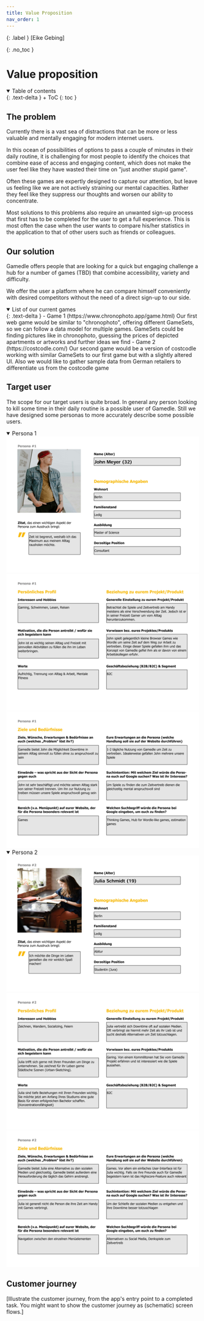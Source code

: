```yaml
---
title: Value Proposition
nav_order: 1
---
```



{: .label }
[Eike Gebing]

{: .no_toc }
# Value proposition

<details open markdown="block">
{: .text-delta }
<summary>Table of contents</summary>
+ ToC
{: toc }
</details>

## The problem

Currently there is a vast sea of distractions that can be more or less valuable and mentally engaging for modern internet users. 

In this ocean of possibilities of options to pass a couple of minutes in their daily routine, it is challenging for most people to identify the choices that combine ease of access and engaging content, which does not make the user feel like they have wasted their time on "just another stupid game".

Often these games are expertly designed to capture our attention, but leave us feeling like we are not actively straining our mental capacities. Rather they feel like they suppress our thoughts and worsen our ability to concentrate.

Most solutions to this problems also require an unwanted sign-up process that first has to be completed for the user to get a full experience. This is most often the case when the user wants to compare his/her statistics in the application to that of other users such as friends or colleagues.

## Our solution

Gamedle offers people that are looking for a quick but engaging challenge a hub for a number of games (TBD) that combine accessibility, variety and difficulty. 

We offer the user a platform where he can compare himself conveniently with desired competitors without the need of a direct sign-up to our side.

<details open markdown="block">
{: .text-delta }
<summary>List of our current games</summary>
- Game 1 (https://www.chronophoto.app/game.html)
  Our first web game would be similar to "chronophoto", offering different GameSets, so we can follow a data model for multiple games. GameSets could be finding pictures like in chronophoto, guessing the prices of depicted apartments or artworks and further ideas we find
- Game 2 (https://costcodle.com/)
  Our second game would be a version of costcodle working with similar GameSets to our first game but with a slightly altered UI. Also we would like to gather sample data from German retailers to differentiate us from the costcodle game

</details>

## Target user

The scope for our target users is quite broad. In general any person looking to kill some time in their daily routine is a possible user of Gamedle. Still we have designed some personas to more accurately describe some possible users.

<details open markdown="block">

<summary>Persona 1</summary>
<img src="assets/images/Persona1/Persona1_page-0001.jpg">
<img src="assets/images/Persona1/Persona1_page-0002.jpg">
<img src="assets/images/Persona1/Persona1_page-0003.jpg">
</details>

<details open markdown="block">

<summary>Persona 2</summary>
<img src="assets/images/Persona2/Persona2_page-0001.jpg">
<img src="assets/images/Persona2/Persona2_page-0002.jpg">
<img src="assets/images/Persona2/Persona2_page-0003.jpg">
</details>



## Customer journey

[Illustrate the customer journey, from the app's entry point to a completed task. You might want to show the customer journey as (schematic) screen flows.]